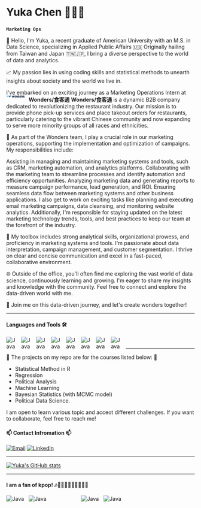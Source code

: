 # Yuka Chen 🧑🏻‍💻 

**`Marketing Ops`**

👋 Hello, I'm Yuka, a recent graduate of American University with an M.S. in Data Science, specializing in Applied Public Affairs 🇺🇸 Originally hailing from Taiwan and Japan 🇹🇼🇯🇵, I bring a diverse perspective to the world of data and analytics.

📈 My passion lies in using coding skills and statistical methods to unearth insights about society and the world we live in. 

I've embarked on an exciting journey as a Marketing Operations Intern at **Wonders/食客通** <img align="left" alt="Java" width="50px" style="padding-right:10px;" src="https://github.com/yjchen9596/yjchen9596/blob/main/Wonders_Logo_Full%20Color_Dark.jpg" />
 **Wonders/食客通** is a dynamic B2B company dedicated to revolutionizing the restaurant industry. Our mission is to provide phone pick-up services and place takeout orders for restaurants, particularly catering to the vibrant Chinese community and now expanding to serve more minority groups of all races and ethnicities.

💼 As part of the Wonders team, I play a crucial role in our marketing operations, supporting the implementation and optimization of campaigns. My responsibilities include:

Assisting in managing and maintaining marketing systems and tools, such as CRM, marketing automation, and analytics platforms.
Collaborating with the marketing team to streamline processes and identify automation and efficiency opportunities.
Analyzing marketing data and generating reports to measure campaign performance, lead generation, and ROI.
Ensuring seamless data flow between marketing systems and other business applications.
I also get to work on exciting tasks like planning and executing email marketing campaigns, data cleansing, and monitoring website analytics. Additionally, I'm responsible for staying updated on the latest marketing technology trends, tools, and best practices to keep our team at the forefront of the industry.

🧰 My toolbox includes strong analytical skills, organizational prowess, and proficiency in marketing systems and tools. I'm passionate about data interpretation, campaign management, and customer segmentation. I thrive on clear and concise communication and excel in a fast-paced, collaborative environment.

🌐 Outside of the office, you'll often find me exploring the vast world of data science, continuously learning and growing. I'm eager to share my insights and knowledge with the community. Feel free to connect and explore the data-driven world with me.

🚀 Join me on this data-driven journey, and let's create wonders together!


----

#### Languages and Tools 🛠️
<img align="left" alt="Java" width="30px" style="padding-right:10px;" src="https://cdn.jsdelivr.net/gh/devicons/devicon/icons/rstudio/rstudio-original.svg" />
<img align="left" alt="Java" width="30px" style="padding-right:10px;" src="https://cdn.jsdelivr.net/gh/devicons/devicon/icons/python/python-original-wordmark.svg" />
<img align="left" alt="Java" width="30px" style="padding-right:10px;" src="https://cdn.jsdelivr.net/gh/devicons/devicon/icons/mysql/mysql-original-wordmark.svg" />
<img align="left" alt="Java" width="30px" style="padding-right:10px;" src="https://cdn.jsdelivr.net/gh/devicons/devicon/icons/docker/docker-plain-wordmark.svg" />
<img align="left" alt="Java" width="30px" style="padding-right:10px;" src="https://cdn.jsdelivr.net/gh/devicons/devicon/icons/vscode/vscode-original.svg" />
<img align="left" alt="Java" width="30px" style="padding-right:10px;" src="https://cdn.jsdelivr.net/gh/devicons/devicon/icons/anaconda/anaconda-original.svg" />
<img align="left" alt="Java" width="30px" style="padding-right:10px;" src="https://cdn.jsdelivr.net/gh/devicons/devicon/icons/latex/latex-original.svg" />
<img align="left" alt="Java" width="30px" style="padding-right:10px;" src="https://cdn.jsdelivr.net/gh/devicons/devicon/icons/spss/spss-original.svg" />
          
                   
<br />


----


🌱 The projects on my repo are for the courses listed below: 🌱
 - Statistical Method in R
 - Regression
 - Political Analysis
 - Machine Learning 
 - Bayesian Statistics (with MCMC model)
 - Political Data Science.  


I am open to learn various topic and acceot different challenges. If you want to collaborate, feel free to reach me!


#### 📫 Contact Infromation 📫

[![Email](https://custom-icon-badges.demolab.com/badge/-Email%20Me-teal?style=for-the-badge&logo=mail&logoColor=white)](mailto:yjchen9596@gmail.com?subject=Contact%20from%20GitHub&body=Hi%20Yuka,%0A%0AI%20am%20reaching%20out%20because%20.%20.%20.)
[![LinkedIn](https://custom-icon-badges.demolab.com/badge/-My%20LinkedIn%20Profile-blue?style=for-the-badge&logo=icons-linkedin-transparent&logoColor=white)](https://www.linkedin.com/in/youjia-chen/)

----

[![Yuka's GitHub stats](https://github-readme-stats.vercel.app/api?username=yjchen9596&count_private=true&show_icons=true&theme=buefy&hide=contribs)](https://github.com/anuraghazra/github-readme-stats)

----

#### I am a fan of kpop! 🎶👩🏻‍🎤🧑🏻‍🎤👨🏻‍🎤

<img align="left" alt="Java" width="50px" style="padding-right:10px;" src="https://upload.wikimedia.org/wikipedia/commons/thumb/f/ff/BTS_logo_%282017%29.png/64px-BTS_logo_%282017%29.png" />

<img align="left" alt="Java" width="100px" style="padding-right:40px;" src="https://images-wixmp-ed30a86b8c4ca887773594c2.wixmp.com/f/cd8246ad-99b2-4c23-bfd2-15e65bc6876d/d7eg2mt-5879245e-0f69-4b86-9697-13f8438d3be6.png?token=eyJ0eXAiOiJKV1QiLCJhbGciOiJIUzI1NiJ9.eyJzdWIiOiJ1cm46YXBwOjdlMGQxODg5ODIyNjQzNzNhNWYwZDQxNWVhMGQyNmUwIiwiaXNzIjoidXJuOmFwcDo3ZTBkMTg4OTgyMjY0MzczYTVmMGQ0MTVlYTBkMjZlMCIsIm9iaiI6W1t7InBhdGgiOiJcL2ZcL2NkODI0NmFkLTk5YjItNGMyMy1iZmQyLTE1ZTY1YmM2ODc2ZFwvZDdlZzJtdC01ODc5MjQ1ZS0wZjY5LTRiODYtOTY5Ny0xM2Y4NDM4ZDNiZTYucG5nIn1dXSwiYXVkIjpbInVybjpzZXJ2aWNlOmZpbGUuZG93bmxvYWQiXX0.TE4Fhg7cvDFdLw4TZGsBBeHVqrdiSAHxoR8dSqHRgwE" />
<img align="left" alt="Java" width="50px" style="padding-right:10px;" src="https://d1nxzqpcg2bym0.cloudfront.net/google_play/fan.pasch.xgalx/183e9396-161b-11ed-bb8f-0d072324e657/128x128" />
<img align="left" alt="Java" width="80px" style="padding-right:10px;" src="https://logos-world.net/wp-content/uploads/2022/01/Seventeen-Logo.png" />


 

<!---
yjchen9596/yjchen9596 is a ✨ special ✨ repository because its `README.md` (this file) appears on your GitHub profile.
You can click the Preview link to take a look at your changes.
--->
